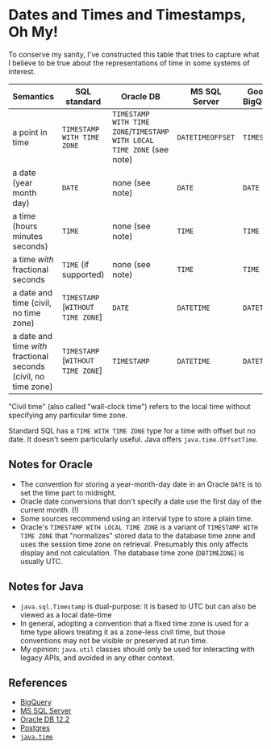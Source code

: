 # Dates and Times and Timestamps, Oh My!

To conserve my sanity, I've constructed this table that tries to capture what I believe
to be true about the representations of time in some systems of interest.

| Semantics | SQL standard | Oracle DB | MS SQL Server | Google BigQuery | `java.util` | `java.sql` | `java.time` |
| --------- | ------------ | --------- | ------------- | --------------- | ----------- | ---------- | ----------- |
| a point in time | `TIMESTAMP WITH TIME ZONE` | `TIMESTAMP WITH TIME ZONE`/`TIMESTAMP WITH LOCAL TIME ZONE` (see note) | `DATETIMEOFFSET` | `TIMESTAMP` | `Date` | `Timestamp` (see note) | `Instant` / `OffsetDateTime` / `ZonedDateTime` |
| a date (year month day) | `DATE` | none (see note) | `DATE` | `DATE` | ? | `Date` | `LocalDate` |
| a time (hours minutes seconds) | `TIME` | none (see note) | `TIME` | `TIME` | ? | `Time` | `LocalTime` |
| a time *with* fractional seconds | `TIME` (if supported) | none (see note) | `TIME` | `TIME` | ? | ? | `LocalTime` |
| a date and time (civil, no time zone) | `TIMESTAMP` \[`WITHOUT TIME ZONE`] | `DATE` | `DATETIME` | `DATETIME` | ? | `Timestamp` | `LocalDateTime` |
| a date and time *with* fractional seconds (civil, no time zone) | `TIMESTAMP` \[`WITHOUT TIME ZONE`] | `TIMESTAMP` | `DATETIME` | `DATETIME` | ? | `Timestamp` (see note) | `LocalDateTime` |

"Civil time" (also called "wall-clock time") refers to the local time without specifying any particular time zone.

Standard SQL has a `TIME WITH TIME ZONE` type for a time with offset but no date.  It doesn't seem particularly useful.
Java offers `java.time.OffsetTime`.

## Notes for Oracle
- The convention for storing a year-month-day date in an Oracle `DATE` is to set the time part to midnight.
- Oracle date conversions that don't specify a date use the first day of the current month. (!)
- Some sources recommend using an interval type to store a plain time.
- Oracle's `TIMESTAMP WITH LOCAL TIME ZONE` is a variant of `TIMESTAMP WITH TIME ZONE` that "normalizes"
  stored data to the database time zone and uses the session time zone on retrieval.  Presumably this only
  affects display and not calculation.  The database time zone (`DBTIMEZONE`) is usually UTC.

## Notes for Java
- `java.sql.Timestamp` is dual-purpose: it is based to UTC but can also be viewed as a local date-time
- In general, adopting a convention that a fixed time zone is used for a time type allows treating it
  as a zone-less civil time, but those conventions may not be visible or preserved at run time.
- My opinion: `java.util` classes should only be used for interacting with legacy APIs,
  and avoided in any other context.

## References
- [BigQuery](https://cloud.google.com/bigquery/docs/reference/standard-sql/data-types)
- [MS SQL Server](https://docs.microsoft.com/en-us/sql/t-sql/functions/date-and-time-data-types-and-functions-transact-sql?view=sql-server-2017#DateandTimeDataTypes)
- [Oracle DB 12.2](https://docs.oracle.com/en/database/oracle/oracle-database/12.2/sqlrf/Data-Types.html#GUID-7B72E154-677A-4342-A1EA-C74C1EA928E6)
- [Postgres](https://www.postgresql.org/docs/current/datatype-datetime.html)
- [`java.time`](https://www.oracle.com/technetwork/articles/java/jf14-date-time-2125367.html)
